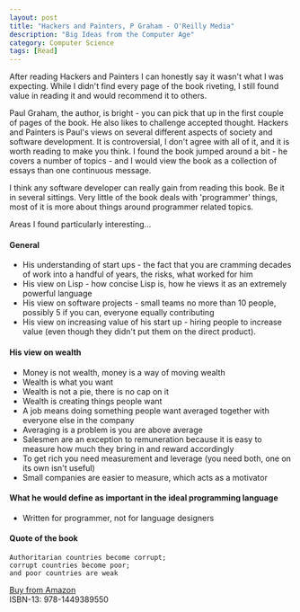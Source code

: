 ```yaml
---
layout: post
title: "Hackers and Painters, P Graham - O'Reilly Media"
description: "Big Ideas from the Computer Age"
category: Computer Science
tags: [Read]
---
```

After reading Hackers and Painters I can honestly say it wasn't what I was expecting. While I didn't find every page of the book riveting, I still found value in reading it and would recommend it to others.

Paul Graham, the author, is bright - you can pick that up in the first couple of pages of the book. He also likes to challenge accepted thought. Hackers and Painters is Paul's views on several different aspects of society and software development. It is controversial, I don't agree with all of it, and it is worth reading to make you think. I found the book jumped around a bit - he covers a number of topics - and I would view the book as a collection of essays than one continuous message. 

I think any software developer can really gain from reading this book. Be it in several sittings. Very little of the book deals with 'programmer' things, most of it is more about things around programmer related topics.

Areas I found particularly interesting...

#### General ####
- His understanding of start ups - the fact that you are cramming decades of work into a handful of years, the risks, what worked for him  
- His view on Lisp - how concise Lisp is, how he views it as an extremely powerful language  
- His view on software projects - small teams no more than 10 people, possibly 5 if you can, everyone equally contributing
- His view on increasing value of his start up - hiring people to increase value (even though they didn't put them on the direct product).

#### His view on wealth ####
- Money is not wealth, money is a way of moving wealth    
- Wealth is what you want  
- Wealth is not a pie, there is no cap on it  
- Wealth is creating things people want  
- A job means doing something people want averaged together with everyone else in the company  
- Averaging is a problem is you are above average  
- Salesmen are an exception to remuneration because it is easy to measure how much they bring in and reward accordingly  
- To get rich you need measurement and leverage  (you need both, one on its own isn't useful)  
- Small companies are easier to measure, which acts as a motivator  

#### What he would define as important in the ideal programming language ####
- Written for programmer, not for language designers  

#### Quote of the book ####

~~~
Authoritarian countries become corrupt; 
corrupt countries become poor; 
and poor countries are weak
~~~

[Buy from Amazon](http://www.amazon.com/Hackers-Painters-Big-Ideas-Computer/dp/1449389554)  
ISBN-13: 978-1449389550
